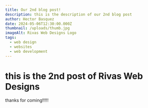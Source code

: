 ```yaml
---
title: Our 2nd blog post!
description: this is the description of our 2nd blog post
author: Hector Basquez
date: 2024-05-06T12:30:00.000Z
thumbnail: /uploads/thumb.jpg
imageAlt: Rivas Web Designs Logo
tags:
  - web design
  - websites
  - web development
---
```

# this is the 2nd post of Rivas Web Designs
thanks for coming!!!!!

